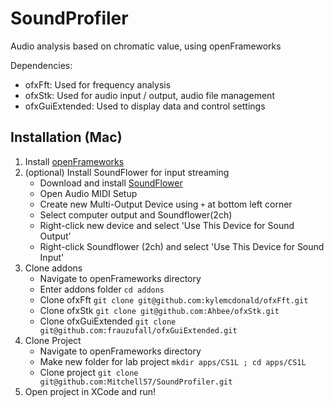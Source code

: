 # SoundProfiler
Audio analysis based on chromatic value, using openFrameworks

Dependencies:
- ofxFft: Used for frequency analysis
- ofxStk: Used for audio input / output, audio file management
- ofxGuiExtended: Used to display data and control settings

## Installation (Mac) 
1. Install [openFrameworks](https://openframeworks.cc/download/)
2. (optional) Install SoundFlower for input streaming
    - Download and install [SoundFlower](https://github.com/mattingalls/Soundflower/releases/tag/2.0b2)
    - Open Audio MIDI Setup
    - Create new Multi-Output Device using `+` at bottom left corner
    - Select computer output and Soundflower(2ch)
    - Right-click new device and select 'Use This Device for Sound Output'
    - Right-click Soundflower (2ch) and select 'Use This Device for Sound Input'
3. Clone addons
    - Navigate to openFrameworks directory
    - Enter addons folder `cd addons`
    - Clone ofxFft `git clone git@github.com:kylemcdonald/ofxFft.git`
    - Clone ofxStk `git clone git@github.com:Ahbee/ofxStk.git`
    - Clone ofxGuiExtended `git clone git@github.com:frauzufall/ofxGuiExtended.git`
4. Clone Project
    - Navigate to openFrameworks directory
    - Make new folder for lab project `mkdir apps/CS1L ; cd apps/CS1L`
    - Clone project `git clone git@github.com:Mitchell57/SoundProfiler.git`
5. Open project in XCode and run!
